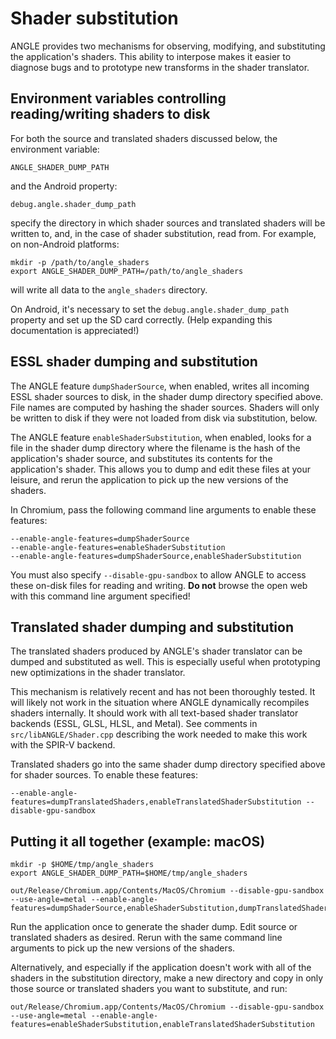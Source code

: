 # Shader substitution

ANGLE provides two mechanisms for observing, modifying, and substituting
the application's shaders. This ability to interpose makes it easier to
diagnose bugs and to prototype new transforms in the shader translator.

## Environment variables controlling reading/writing shaders to disk

For both the source and translated shaders discussed below, the environment
variable:

```
ANGLE_SHADER_DUMP_PATH
```

and the Android property:

```
debug.angle.shader_dump_path
```

specify the directory in which shader sources and translated shaders will
be written to, and, in the case of shader substitution, read from. For
example, on non-Android platforms:

```
mkdir -p /path/to/angle_shaders
export ANGLE_SHADER_DUMP_PATH=/path/to/angle_shaders
```

will write all data to the `angle_shaders` directory.

On Android, it's necessary to set the `debug.angle.shader_dump_path` property
and set up the SD card correctly. (Help expanding this documentation is
appreciated!)

## ESSL shader dumping and substitution

The ANGLE feature `dumpShaderSource`, when enabled, writes all incoming
ESSL shader sources to disk, in the shader dump directory specified
above. File names are computed by hashing the shader sources. Shaders will
only be written to disk if they were not loaded from disk via substitution,
below.

The ANGLE feature `enableShaderSubstitution`, when enabled, looks for a
file in the shader dump directory where the filename is the hash of the
application's shader source, and substitutes its contents for the
application's shader. This allows you to dump and edit these files at your
leisure, and rerun the application to pick up the new versions of the
shaders.

In Chromium, pass the following command line arguments to enable these
features:

```
--enable-angle-features=dumpShaderSource
--enable-angle-features=enableShaderSubstitution
--enable-angle-features=dumpShaderSource,enableShaderSubstitution
```

You must also specify `--disable-gpu-sandbox` to allow ANGLE to access
these on-disk files for reading and writing. **Do not** browse the open web
with this command line argument specified!

## Translated shader dumping and substitution

The translated shaders produced by ANGLE's shader translator can be dumped
and substituted as well. This is especially useful when prototyping new
optimizations in the shader translator.

This mechanism is relatively recent and has not been thoroughly tested. It
will likely not work in the situation where ANGLE dynamically recompiles
shaders internally. It should work with all text-based shader translator
backends (ESSL, GLSL, HLSL, and Metal). See comments in
`src/libANGLE/Shader.cpp` describing the work needed to make this work with
the SPIR-V backend.

Translated shaders go into the same shader dump directory specified above
for shader sources. To enable these features:

```
--enable-angle-features=dumpTranslatedShaders,enableTranslatedShaderSubstitution --disable-gpu-sandbox
```

## Putting it all together (example: macOS)

```
mkdir -p $HOME/tmp/angle_shaders
export ANGLE_SHADER_DUMP_PATH=$HOME/tmp/angle_shaders

out/Release/Chromium.app/Contents/MacOS/Chromium --disable-gpu-sandbox --use-angle=metal --enable-angle-features=dumpShaderSource,enableShaderSubstitution,dumpTranslatedShaders,enableTranslatedShaderSubstitution
```

Run the application once to generate the shader dump. Edit source or
translated shaders as desired. Rerun with the same command line arguments
to pick up the new versions of the shaders.

Alternatively, and especially if the application doesn't work with all of
the shaders in the substitution directory, make a new directory and copy in
only those source or translated shaders you want to substitute, and run:

```
out/Release/Chromium.app/Contents/MacOS/Chromium --disable-gpu-sandbox --use-angle=metal --enable-angle-features=enableShaderSubstitution,enableTranslatedShaderSubstitution
```
